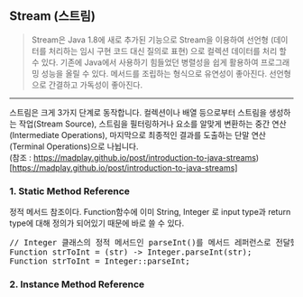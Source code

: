 ## Stream (스트림)
> Stream은 Java 1.8에 새로 추가된 기능으로 Stream을 이용하여 선언형 (데이터를 처리하는 임시 구현 코드 대신 질의로 표현) 으로 컬렉션 데이터를 처리 할 수 있다.
> 기존에 Java에서 사용하기 힘들었던 병렬성을 쉽게 활용하여 프로그래밍 성능을 올릴 수 있다.
> 메서드를 조립하는 형식으로 유연성이 좋아진다.
> 선언형으로 간결하고 가독성이 좋아진다.

* * *

스트림은 크게 3가지 단계로 동작합니다. 컬렉션이나 배열 등으로부터 스트림을 생성하는 작업(Stream Source), 스트림을 필터링하거나 요소를 알맞게 변환하는 중간 연산(Intermediate Operations), 마지막으로 최종적인 결과를 도출하는 단말 연산(Terminal Operations)으로 나뉩니다.   
(참조 : https://madplay.github.io/post/introduction-to-java-streams)[https://madplay.github.io/post/introduction-to-java-streams]

### 1. Static Method Reference
정적 메서드 참조이다. Function함수에 이미 String, Integer 로 input type과 return type에 대해 정의가 되어있기 때문에 바로 쓸 수 있다.   
<pre>
// Integer 클래스의 정적 메서드인 parseInt()를 메서드 레퍼런스로 전달했다. 
Function<String, Integer> strToInt = (str) -> Integer.parseInt(str);
Function<String, Integer> strToInt = Integer::parseInt;
</pre>

### 2. Instance Method Reference
